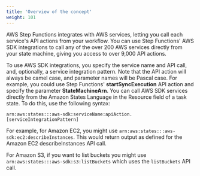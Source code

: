 ```yaml
---
title: 'Overview of the concept'
weight: 101
---
```


AWS Step Functions integrates with AWS services, letting you call each service's API actions from your workflow. You can use Step Functions' AWS SDK integrations to call any of the over 200 AWS services directly from your state machine, giving you access to over 9,000 API actions.

To use AWS SDK integrations, you specify the service name and API call, and, optionally, a service integration pattern. Note that the API action will always be camel case, and parameter names will be Pascal case. For example, you could use Step Functions' **startSyncExecution** API action and specify the parameter **StateMachineArn**. You can call AWS SDK services directly from the Amazon States Language in the Resource field of a task state. To do this, use the following syntax:

`arn:aws:states:::aws-sdk:serviceName:apiAction.[serviceIntegrationPattern]`

For example, for Amazon EC2, you might use `arn:aws:states:::aws-sdk:ec2:describeInstances`. This would return output as defined for the Amazon EC2 describeInstances API call.

For Amazon S3, if you want to list buckets you might use `arn:aws:states:::aws-sdk:s3:listBuckets` which uses the `listBuckets` API call.

